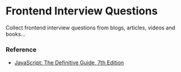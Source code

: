 # Frontend Interview Questions

Collect frontend interview questions from blogs, articles, videos and books...

### Reference

- [JavaScript: The Definitive Guide, 7th Edition](https://learning.oreilly.com/library/view/javascript-the-definitive/9781491952016/)
